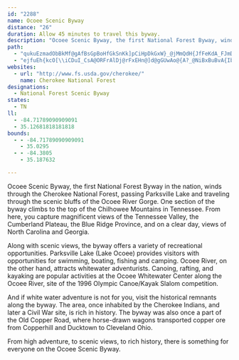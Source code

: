 ```yaml
---
id: "2288"
name: Ocoee Scenic Byway
distance: "26"
duration: Allow 45 minutes to travel this byway.
description: "Ocoee Scenic Byway, the first National Forest Byway, winds through the Cherokee National Forest, passing Parksville Lake, the Ocoee River Gorge and rising to magnificent views of the Tennessee Valley, the Cumberland Plateau and the Blue Ridge Province. "
path:
  - "qukuEzmadObBkMf@gAfBsGpBoHfGkSnKk]pCiHpDkGxW}_@jMmQdH{JfFeKdA_FJmDLMM}FeD{a@YuLLuSL_Ob@wDdAcDzDwGZmB`@?r_AudBT{Ap@M~@}AtLqNxAgDFoBg@aAgGkGyKiTwDcNkBiCsBcB_A_Bm@yB_@cCYsIk@wAg@g@_Ag@sEaAmAeA_@eBK{APeBrHaLhQyP`DuNdA{Gh@}H?wEm@kJGwG~@iMpC{SUoEiB_NiAmESOYaCsEuLyE_D_IuL{IaFgDmAuEkCkViZcB}CeI}Wq@kEGuBZwDfFmIj@cCf@gHMaFe@mCmA{DmEuIKaBl@eDdC}Ed@wBViCEeMRcFp@kFzCaLf@aDP_m@f@}DxAwEjBgC~ByBlBo@fHeAfEDnIvBhCZbBGvB{DtC}CdBo@~EiAP_Ab@}Ld@eCxAwCdB_H~@sBzBgDvHgHt@oDN_][}AqEoAsFiC_EoEc@aGVsAfAwCfF{GfFaDtMiFhGyHzAs@lC_DfAqG`AeCtD{A|[HzE~@jG|CrAR|@MfAsCXcE?}E_@gEg@oB_C{D}AuDk@kE@wMsDa[NsEX_DhA_GdBsElD}EpCkBhBeC`EiLpAw@pE?jBnAfBxBdCnGxBlCjAFb@IbDsFrBgGj@sDHmCi@yBgAgA_IsEyCuEW_JZaMi@u@uI_FuGsB}@{@cDiFkHqGm@qAmAkEYqCN}@p@kBr@qAxDq@|AHtEdBxD?zCgApAuB`A_EHcGh@cF~BgHxByJfAgBrDeE~B_BlCq@~IYdCe@zAaCrAqG|BqHvBuCx@iCBcAkBmMa@aFKiEn@}KByD_@eJBkDh@sD~@{CrAyB~EkBxAC~e@{M?OrTkHhDkC|C{DtGaKtDiDrDkBlUuFRUdEaArBG\\MvSoAfPKvEuAxGcGrEkHpBaE`BqGPa@XqE|C{xBvAst@\\wFtEaVRaAFmA`L_k@dAgJrFatAj@YV{GCoUf@wG"
  - "ejfuEh{kcO[\\iCDuI_CsA@ORFrAlDj@rFxEHn@]d@gGUwAo@{A?_@NiBxBuBvA{IbIcAdBIn@d@|@F?zH}@TTR|D^z@ItAi@|AoFzKoB~AiAXqGTuBrDyCpA[bEw@x@{ATIN_G^UT?|@?JtArDKtCDdAd@j@bAGJOlA?jAzAn@ZbArALz@MhCcA|A_DCsCyAeBaAuH?_B`AcBlAuC`AUEoAeAcA?_Bt@wFjByDb@sEBsAo@W}@GkAPsAj@aDnD_JTsErDeBTYN_C]cErBuBT{ArAm@nAgBzD}ChAqAjAs@v@cAW_Cw@k@sBI_DrEoAj@_EbA_DdCyC~@_ExDyBxAw@pAmC~JeG~IuE~BeC[_CnAMHeHJ{DnCgCSaPeF{DIsFuBs@KeB_@yDoDuI]q@OmFgFkBm@oF^U\\Tp@ZNtDKRTOx@oExEeBG_Fu@cEBuBjAsElCyBv@_E^KLKHTv@bKvC\\jAwEDiO_D}@k@gA_CsCEyEcBuFz@yDoA_FGwAj@gAhAu@HiB]_DoCqAL_IdK}M^k@t@I^Kt@cAhDsKt_@aAhDm@rBUPeBq@[OcA_AkCiCcYoNa@SWu@y@?qAs@eFgCgB}@mE{By@EmB}@aF_CyGoBoGqBmDcB}C{Ac@SiBkAc@M[qAkE}HsA_CeByC_@q@KOwCcFqE_Gm@u@eAuAoFeHoAmA_HkDI]"
websites:
  - url: "http://www.fs.usda.gov/cherokee/"
    name: Cherokee National Forest
designations:
  - National Forest Scenic Byway
states:
  - TN
ll:
  - -84.71789090909091
  - 35.12681818181818
bounds:
  - - -84.71789090909091
    - 35.0295
  - - -84.3805
    - 35.187632

---
```


Ocoee Scenic Byway, the first National Forest Byway in the nation, winds through the Cherokee National Forest, passing Parksville Lake and traveling through the scenic bluffs of the Ocoee River Gorge. One section of the byway climbs to the top of the Chilhowee Mountains in Tennessee. From here, you capture magnificent views of the Tennessee Valley, the Cumberland Plateau, the Blue Ridge Province, and on a clear day, views of North Carolina and Georgia.

Along with scenic views, the byway offers a variety of recreational opportunities. Parksville Lake (Lake Ocoee) provides visitors with opportunities for swimming, boating, fishing and camping. Ocoee River, on the other hand, attracts whitewater adventurists. Canoing, rafting, and kayaking are popular activities at the Ocoee Whitewater Center along the Ocoee River, site of the 1996 Olympic Canoe/Kayak Slalom competition.

And if white water adventure is not for you, visit the
historical remnants along the byway. The area, once inhabited by the Cherokee Indians, and later a Civil War site, is rich in history. The byway was also once a part of the Old Copper Road, where horse-drawn wagons transported copper ore from Copperhill and Ducktown to Cleveland Ohio.

From high adventure, to scenic views, to rich history, there is something for everyone on the Ocoee Scenic Byway.
